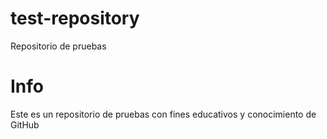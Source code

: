 # test-repository
Repositorio de pruebas
# Info
Este es un repositorio de pruebas con fines educativos y conocimiento de GitHub
